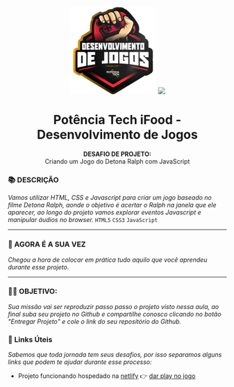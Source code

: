 <div align="center">
  <img src="../assets/image.png" width="200"/>
  <img src="../" width="200"/>

  # Potência Tech iFood - Desenvolvimento de Jogos
  **DESAFIO DE PROJETO:** <br> Criando um Jogo do Detona Ralph com JavaScript
</div>

### 📚 DESCRIÇÃO
*Vamos utilizar HTML, CSS e Javascript para criar um jogo baseado no filme Detona Ralph, aonde o objetivo é acertar o Ralph na janela que ele aparecer, ao longo do projeto vamos explorar eventos Javascript e manipular áudios no browser.* ```HTML5``` ```CSS3``` ```JavaScript```

---

### 🎯 AGORA É A SUA VEZ
*Chegou a hora de colocar em prática tudo aquilo que você aprendeu durante esse projeto.*

---

### 👨‍💻 OBJETIVO:
*Sua missão vai ser reproduzir passo passo o projeto visto nessa aula, ao final
suba seu projeto no Github e compartilhe conosco clicando no botão "Entregar Projeto" e cole o link do seu repositório do Github.*

### 🔗 Links Úteis
*Sabemos que toda jornada tem seus desafios, por isso separamos alguns links que podem te ajudar durante esse processo:*

* Projeto funcionando hospedado na [netlify](https://www.netlify.com) 👉 [dar play no jogo](https://projeto-detona-ralph.netlify.app/)